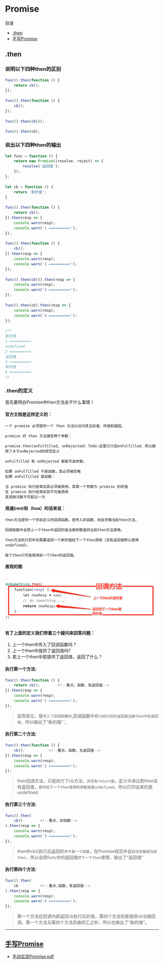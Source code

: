 # Promise
目录
- [.then](#then)
- [手写Promise](#hwpromise)

<span id='then' />

## .then
### 说明以下四种then的区别
```js
func().then(function () {
    return cb();
});

func().then(function () {
    cb();
});

func().then(cb());

func().then(cb);
```
### 说出以下四种then的输出
```js
let func = function () {
    return new Promise((resolve, reject) => {
        resolve('返回值');
    });
};

let cb = function () {
    return '新的值';
}

func().then(function () {
    return cb();
}).then(resp => {
    console.warn(resp);
    console.warn('1 =========<');
});

func().then(function () {
    cb();
}).then(resp => {
    console.warn(resp);
    console.warn('2 =========<');
});

func().then(cb()).then(resp => {
    console.warn(resp);
    console.warn('3 =========<');
});

func().then(cb).then(resp => {
    console.warn(resp);
    console.warn('4 =========<');
});

/**
新的值
1 =========<
undefined
2 =========<
返回值
3 =========<
新的值
4 =========<
*/
```

### .then的定义

首先要明白Promise中then方法会干什么事情！

#### 官方文档是这样定义的：

    一个 promise 必须提供一个 then 方法以访问其当前值、终值和据因。

    promise 的 then 方法接受两个参数：

    promise.then(onFulfilled, onRejected) Todo:这里只介绍onFulfilled，所以删除了关于onRejected的规范定义

    onFulfilled 和 onRejected 都是可选参数。

    如果 onFulfilled 不是函数，其必须被忽略
    如果 onFulfilled 是函数：

    当 promise 执行结束后其必须被调用，其第一个参数为 promise 的终值
    在 promise 执行结束前其不可被调用
    其调用次数不可超过一次

#### 用通(ren)俗（hua）的话来说：
    then方法提供一个供自定义的回调函数，若传入非函数，则会忽略当前then方法。

    回调函数中会把上一个then中返回的值当做参数值供当前then方法调用。

    then方法执行完毕后需要返回一个新的值给下一个then调用（没有返回值默认使用undefined）。

    每个then只可能使用前一个then的返回值。

#### 直观的图
![image](./image/then.png)

#### 有了上面的定义我们带着三个疑问来回答问题：
1. 上一个then中传入了回调函数吗？
2. 上一个then中提供了返回值吗?
3. 若上一个then中若提供了返回值，返回了什么？

#### 执行第一个方法:
```js
func().then(function () {
    return cb();        <!--重点，函数，有返回值-->
}).then(resp => {
    console.warn(resp);
    console.warn('1 =========<');
});
```
> 显而易见，是`传入了回调函数的`,回调函数中`把cb执行后的返回值当做then中的返回值`，所以输出了“新的值”；

####  执行第二个方法:

```js
func().then(function () {
    cb();           <!--重点，函数，无返回值-->
}).then(resp => {
    console.warn(resp);
    console.warn('2 =========<');
});
```
> then回调方法，只是执行了cb方法，`并没有return值`，定义中讲过若then没有返回值，`提供给下一个then使用的参数就是undefined`，所以打印出来的是undefined;

#### 执行第三个方法:

```js
func().then(
    cb()        <!--重点，非函数-->
).then(resp => {
    console.warn(resp);
    console.warn('3 =========<');
});
```

> then中cb()执行后返回的`并不是一个函数`，在Promise规范中会`自动忽略调当前then`，所以会把func中的返回值`供下一个then`使用，输出了“返回值”

#### 执行第四个方法:

```js
func().then(
    cb          <!--重点,函数，有返回值-->
).then(resp => {
    console.warn(resp);
    console.warn('4 =========<');
});
```
> 第一个方法在回调内部返回cb执行后的值，第四个方法则直接把cb当做回调，第一个方法与第四个方法异曲同工之妙，所以也输出了“新的值”。

---

<span id='hwpromise'/>

## [手写Promise](./Promise.js)

- [手动实现Promise.pdf](./pdf/手动实现Promise.pdf)